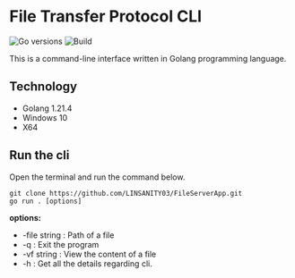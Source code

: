 # File Transfer Protocol CLI

![Go versions](https://img.shields.io/badge/Golang-1.21.4-blue)
![Build](https://github.com/LINSANITY03/FileServerApp/actions/workflows/go.yml/badge.svg)

This is a command-line interface written in Golang programming language.

## Technology

- Golang 1.21.4
- Windows 10
- X64

## Run the cli

Open the terminal and run the command below.

```
git clone https://github.com/LINSANITY03/FileServerApp.git
go run . [options]
```

**options:**

- -file string :
  Path of a file
- -q : Exit the program
- -vf string :
  View the content of a file
- -h : Get all the details regarding cli.
